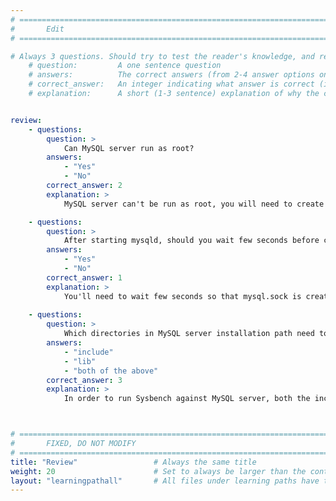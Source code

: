 ```yaml
---
# ================================================================================
#       Edit
# ================================================================================

# Always 3 questions. Should try to test the reader's knowledge, and reinforce the key points you want them to remember.
    # question:         A one sentence question
    # answers:          The correct answers (from 2-4 answer options only). Should be surrounded by quotes.
    # correct_answer:   An integer indicating what answer is correct (index starts from 0)
    # explanation:      A short (1-3 sentence) explanation of why the correct answer is correct. Can add additional context if desired


review:
    - questions:
        question: >
            Can MySQL server run as root?
        answers:
            - "Yes"
            - "No"
        correct_answer: 2                     
        explanation: >
            MySQL server can't be run as root, you will need to create a new user to run MySQL server.

    - questions:
        question: >
            After starting mysqld, should you wait few seconds before creating database?
        answers:
            - "Yes"
            - "No"
        correct_answer: 1
        explanation: >
            You'll need to wait few seconds so that mysql.sock is created.
               
    - questions:
        question: >
            Which directories in MySQL server installation path need to be specified when building sysbench?
        answers:
            - "include"
            - "lib"
            - "both of the above"
        correct_answer: 3
        explanation: >
            In order to run Sysbench against MySQL server, both the include and the lib directories under the MySQL server installation need to be specified when building Sysbench.



# ================================================================================
#       FIXED, DO NOT MODIFY
# ================================================================================
title: "Review"                 # Always the same title
weight: 20                      # Set to always be larger than the content in this path
layout: "learningpathall"       # All files under learning paths have this same wrapper
---
```

